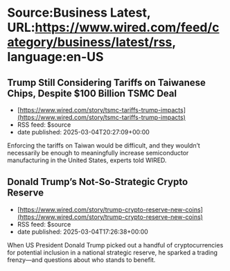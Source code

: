 # Source:Business Latest, URL:https://www.wired.com/feed/category/business/latest/rss, language:en-US

## Trump Still Considering Tariffs on Taiwanese Chips, Despite $100 Billion TSMC Deal
 - [https://www.wired.com/story/tsmc-tariffs-trump-impacts](https://www.wired.com/story/tsmc-tariffs-trump-impacts)
 - RSS feed: $source
 - date published: 2025-03-04T20:27:09+00:00

Enforcing the tariffs on Taiwan would be difficult, and they wouldn’t necessarily be enough to meaningfully increase semiconductor manufacturing in the United States, experts told WIRED.

## Donald Trump’s Not-So-Strategic Crypto Reserve
 - [https://www.wired.com/story/trump-crypto-reserve-new-coins](https://www.wired.com/story/trump-crypto-reserve-new-coins)
 - RSS feed: $source
 - date published: 2025-03-04T17:26:38+00:00

When US President Donald Trump picked out a handful of cryptocurrencies for potential inclusion in a national strategic reserve, he sparked a trading frenzy—and questions about who stands to benefit.

